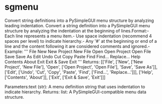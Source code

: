 # sgmenu
Convert string definitions into a PySimpleGUI menu structure by analyzing leading indentation.
Convert a string definition into a PySimpleGUI menu structure by analyzing the indentation at the beginning of lines.Format:- Each line represents a menu item.- Use space indentation (recommend 4 spaces per level) to indicate hierarchy.- Any '#' at the beginning or end of a line and the content following it are considered comments and ignored.- 
Example:
'''
File
    New
        New Project
        New File
    Open
        Open Project
        Open File
    Save
    Save As
Edit
    Undo
    Cut
    Copy
    Paste
    Find
        Find...
        Replace...
Help
    Contents
    About
Exit
    Exit & Save
    Exit
'''
Returns:
[['File',
  ['New',
   ['New Project', 'New File'],
   'Open',
   ['Open Project', 'Open File'],
   'Save',
   'Save As']],
 ['Edit', ['Undo', 'Cut', 'Copy', 'Paste', 'Find', ['Find...', 'Replace...']]],
 ['Help', ['Contents', 'About']],
 ['Exit', ['Exit & Save', 'Exit']]]
 
Parameters:text (str): A menu definition string that uses indentation to indicate hierarchy.
Returns:
    list: A PySimpleGUI-compatible menu data structure.
